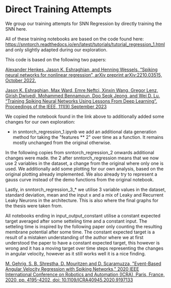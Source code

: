 # Direct Training Attempts
We group our training attempts for SNN Regression by directly training the SNN here. 

All of these training notebooks are based on the code found here: https://snntorch.readthedocs.io/en/latest/tutorials/tutorial_regression_1.html and only slightly adapted during our exploration. 

This code is based on the following two papers:

[Alexander Henkes, Jason K. Eshraghian, and Henning Wessels. “Spiking neural networks for nonlinear regression”, arXiv preprint arXiv:2210.03515, October 2022.](https://arxiv.org/abs/2210.03515)

[Jason K. Eshraghian, Max Ward, Emre Neftci, Xinxin Wang, Gregor Lenz, Girish Dwivedi, Mohammed Bennamoun, Doo Seok Jeong, and Wei D. Lu. “Training Spiking Neural Networks Using Lessons From Deep Learning”. Proceedings of the IEEE, 111(9) September 2023](https://ieeexplore.ieee.org/abstract/document/10242251)

We copied the notebook found in the link above to additionally added some changes for our own exploration:

 - in snntorch_regression_1.ipynb we add an additional data generation method for taking the "features ** 2" over time as a function. It remains mostly unchanged from the original otherwise.
  
In the following copies from snntorch_regression_2 onwards additional changes were made. 
the 2 after snntorch_regression means that we now use 2 variables in the dataset, a change from the original where only one is used.
We additionally add some plotting for our own analysis, based on the original plotting already implemented.
We also already try to represent a gauss curve instead of the demo functions from the original notebook.

Lastly, in snntorch_regression_3_* we utilise 3 variable values in the dataset, standard deviation, mean and the input x and a mix of Leaky and Recurrent Leaky Neurons in the architecture.
This is also where the final graphs for the thesis were taken from.

All notebooks ending in input_output_constant utilise a constant expected target averaged after some setteling time and a constant input. The setteling time is inspired by the following paper only counting the resulting membrane potential after some time. The constant expected target is a result of a mistaken understanding of the author where we at first understood the paper to have a constant expected target, this however is wrong and it has a moving target over time steps representing the changes in angular velocity, however as it still works well it is a nice finding.

[M. Gehrig, S. B. Shrestha, D. Mouritzen and D. Scaramuzza, "Event-Based Angular Velocity Regression with Spiking Networks," 2020 IEEE International Conference on Robotics and Automation (ICRA), Paris, France, 2020, pp. 4195-4202, doi: 10.1109/ICRA40945.2020.9197133](https://doi.org/10.1109/ICRA40945.2020.9197133)